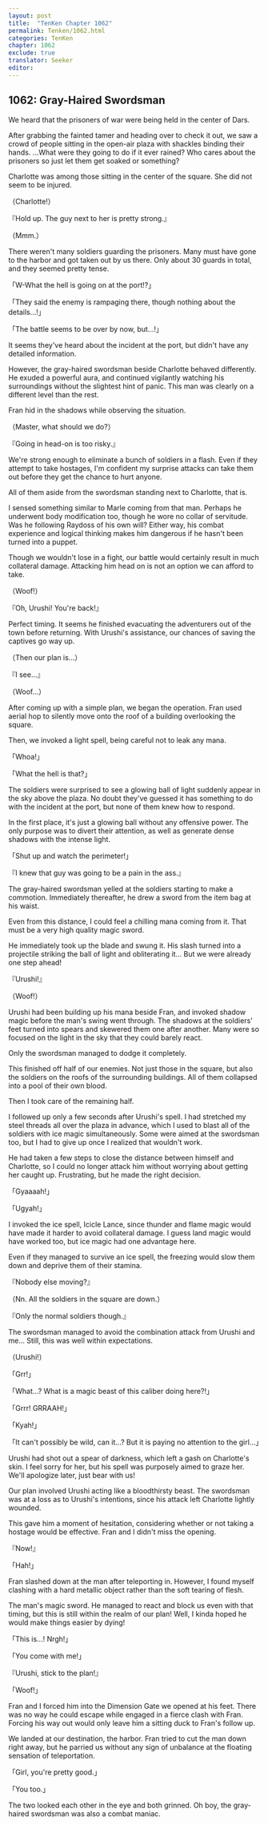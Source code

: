 ```yaml
---
layout: post
title:  "TenKen Chapter 1062"
permalink: Tenken/1062.html
categories: TenKen
chapter: 1062
exclude: true
translator: Seeker
editor: 
---
```

<h2>1062: Gray-Haired Swordsman</h2>

We heard that the prisoners of war were being held in the center of Dars.

After grabbing the fainted tamer and heading over to check it out, we saw a crowd of people sitting in the open-air plaza with shackles binding their hands. ...What were they going to do if it ever rained? Who cares about the prisoners so just let them get soaked or something?

Charlotte was among those sitting in the center of the square. She did not seem to be injured.

（Charlotte!）

『Hold up. The guy next to her is pretty strong.』

（Mmm.）

There weren't many soldiers guarding the prisoners. Many must have gone to the harbor and got taken out by us there. Only about 30 guards in total, and they seemed pretty tense.

「W-What the hell is going on at the port!?」

「They said the enemy is rampaging there, though nothing about the details...!」

「The battle seems to be over by now, but...!」

It seems they've heard about the incident at the port, but didn't have any detailed information.

However, the gray-haired swordsman beside Charlotte behaved differently. He exuded a powerful aura, and continued vigilantly watching his surroundings without the slightest hint of panic. This man was clearly on a different level than the rest.

Fran hid in the shadows while observing the situation.

（Master, what should we do?）

『Going in head-on is too risky.』

We're strong enough to eliminate a bunch of soldiers in a flash. Even if they attempt to take hostages, I'm confident my surprise attacks can take them out before they get the chance to hurt anyone.

All of them aside from the swordsman standing next to Charlotte, that is.

I sensed something similar to Marle coming from that man. Perhaps he underwent body modification too, though he wore no collar of servitude. Was he following Raydoss of his own will? Either way, his combat experience and logical thinking makes him dangerous if he hasn't been turned into a puppet.

Though we wouldn't lose in a fight, our battle would certainly result in much collateral damage. Attacking him head on is not an option we can afford to take.

（Woof!）

『Oh, Urushi! You're back!』

Perfect timing. It seems he finished evacuating the adventurers out of the town before returning. With Urushi's assistance, our chances of saving the captives go way up.

（Then our plan is...）

『I see...』

（Woof...）

After coming up with a simple plan, we began the operation. Fran used aerial hop to silently move onto the roof of a building overlooking the square.

Then, we invoked a light spell, being careful not to leak any mana.

「Whoa!」

「What the hell is that?」

The soldiers were surprised to see a glowing ball of light suddenly appear in the sky above the plaza. No doubt they've guessed it has something to do with the incident at the port, but none of them knew how to respond.

In the first place, it's just a glowing ball without any offensive power. The only purpose was to divert their attention, as well as generate dense shadows with the intense light.

「Shut up and watch the perimeter!」

『I knew that guy was going to be a pain in the ass.』

The gray-haired swordsman yelled at the soldiers starting to make a commotion. Immediately thereafter, he drew a sword from the item bag at his waist.

Even from this distance, I could feel a chilling mana coming from it. That must be a very high quality magic sword.

He immediately took up the blade and swung it. His slash turned into a projectile striking the ball of light and obliterating it... But we were already one step ahead!

『Urushi!』

（Woof!）

Urushi had been building up his mana beside Fran, and invoked shadow magic before the man's swing went through. The shadows at the soldiers' feet turned into spears and skewered them one after another. Many were so focused on the light in the sky that they could barely react.

Only the swordsman managed to dodge it completely.

This finished off half of our enemies. Not just those in the square, but also the soldiers on the roofs of the surrounding buildings. All of them collapsed into a pool of their own blood.

Then I took care of the remaining half.

I followed up only a few seconds after Urushi's spell. I had stretched my steel threads all over the plaza in advance, which I used to blast all of the soldiers with ice magic simultaneously. Some were aimed at the swordsman too, but I had to give up once I realized that wouldn't work.

He had taken a few steps to close the distance between himself and Charlotte, so I could no longer attack him without worrying about getting her caught up. Frustrating, but he made the right decision.

「Gyaaaah!」

「Ugyah!」

I invoked the ice spell, Icicle Lance, since thunder and flame magic would have made it harder to avoid collateral damage. I guess land magic would have worked too, but ice magic had one advantage here.

Even if they managed to survive an ice spell, the freezing would slow them down and deprive them of their stamina.

『Nobody else moving?』

（Nn. All the soldiers in the square are down.）

『Only the normal soldiers though.』

The swordsman managed to avoid the combination attack from Urushi and me... Still, this was well within expectations.

（Urushi!）

「Grr!」

「What...? What is a magic beast of this caliber doing here?!」

「Grrr! GRRAAH!」

「Kyah!」

「It can't possibly be wild, can it...? But it is paying no attention to the girl...」

Urushi had shot out a spear of darkness, which left a gash on Charlotte's skin. I feel sorry for her, but his spell was purposely aimed to graze her. We'll apologize later, just bear with us!

Our plan involved Urushi acting like a bloodthirsty beast. The swordsman was at a loss as to Urushi's intentions, since his attack left Charlotte lightly wounded.

This gave him a moment of hesitation, considering whether or not taking a hostage would be effective. Fran and I didn't miss the opening.

『Now!』

「Hah!」

Fran slashed down at the man after teleporting in. However, I found myself clashing with a hard metallic object rather than the soft tearing of flesh.

The man's magic sword. He managed to react and block us even with that timing, but this is still within the realm of our plan! Well, I kinda hoped he would make things easier by dying!

「This is...! Nrgh!」

「You come with me!」

『Urushi, stick to the plan!』

「Woof!」

Fran and I forced him into the Dimension Gate we opened at his feet. There was no way he could escape while engaged in a fierce clash with Fran. Forcing his way out would only leave him a sitting duck to Fran's follow up.

We landed at our destination, the harbor. Fran tried to cut the man down right away, but he parried us without any sign of unbalance at the floating sensation of teleportation.

「Girl, you're pretty good.」

「You too.」

The two looked each other in the eye and both grinned. Oh boy, the gray-haired swordsman was also a combat maniac.



